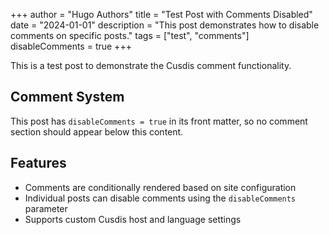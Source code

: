 +++
author = "Hugo Authors"
title = "Test Post with Comments Disabled"
date = "2024-01-01"
description = "This post demonstrates how to disable comments on specific posts."
tags = ["test", "comments"]
disableComments = true
+++

This is a test post to demonstrate the Cusdis comment functionality.

## Comment System

This post has `disableComments = true` in its front matter, so no comment section should appear below this content.

## Features

- Comments are conditionally rendered based on site configuration
- Individual posts can disable comments using the `disableComments` parameter
- Supports custom Cusdis host and language settings
